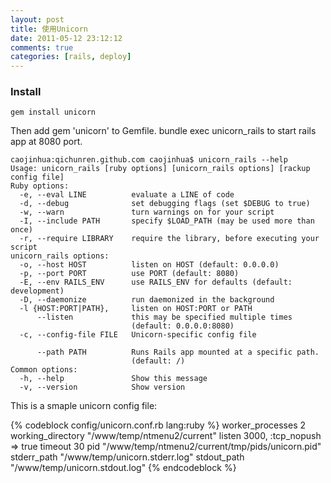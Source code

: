 ```yaml
---
layout: post
title: 使用Unicorn
date: 2011-05-12 23:12:12
comments: true
categories: [rails, deploy]
---         
```

### Install

```
gem install unicorn
```

Then add gem 'unicorn' to Gemfile.
bundle exec unicorn_rails to start rails app at 8080 port.

```
caojinhua:qichunren.github.com caojinhua$ unicorn_rails --help
Usage: unicorn_rails [ruby options] [unicorn_rails options] [rackup config file]
Ruby options:
  -e, --eval LINE          evaluate a LINE of code
  -d, --debug              set debugging flags (set $DEBUG to true)
  -w, --warn               turn warnings on for your script
  -I, --include PATH       specify $LOAD_PATH (may be used more than once)
  -r, --require LIBRARY    require the library, before executing your script
unicorn_rails options:
  -o, --host HOST          listen on HOST (default: 0.0.0.0)
  -p, --port PORT          use PORT (default: 8080)
  -E, --env RAILS_ENV      use RAILS_ENV for defaults (default: development)
  -D, --daemonize          run daemonized in the background
  -l {HOST:PORT|PATH},     listen on HOST:PORT or PATH
      --listen             this may be specified multiple times
                           (default: 0.0.0.0:8080)
  -c, --config-file FILE   Unicorn-specific config file

      --path PATH          Runs Rails app mounted at a specific path.
                           (default: /)
Common options:
  -h, --help               Show this message
  -v, --version            Show version
```

This is a smaple unicorn config file:

{% codeblock config/unicorn.conf.rb lang:ruby %}
worker_processes 2
working_directory "/www/temp/ntmenu2/current"
listen 3000, :tcp_nopush => true
timeout 30
pid "/www/temp/ntmenu2/current/tmp/pids/unicorn.pid"
stderr_path "/www/temp/unicorn.stderr.log"
stdout_path "/www/temp/unicorn.stdout.log"
{% endcodeblock %}

                     
